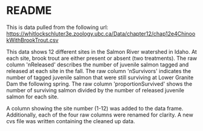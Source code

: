 # README


This is data pulled from the following url: https://whitlockschluter3e.zoology.ubc.ca/Data/chapter12/chap12e4ChinookWithBrookTrout.csv

This data shows 12 different sites in the Salmon River watershed in Idaho. At each site, brook trout are either present or absent (two treatments). The raw column 'nReleased' describes the number of juvenile salmon tagged and released at each site in the fall. The raw column 'nSurvivors' indicates the number of tagged juvenile salmon that were still surviving at Lower Granite Dam the following spring. The raw column 'proportionSurvived' shows the number of surviving salmon divided by the number of released juvenile salmon for each site. 

A column showing the site number (1-12) was added to the data frame. Additionally, each of the four raw columns were renamed for clarity. A new cvs file was written containing the cleaned up data. 
